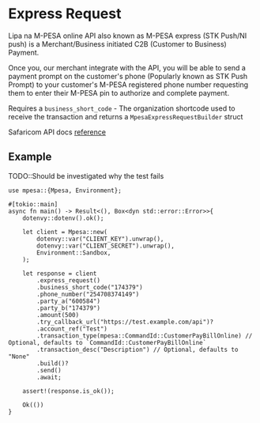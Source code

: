 # Express Request

Lipa na M-PESA online API also known as M-PESA express (STK Push/NI push) is a Merchant/Business initiated C2B (Customer to Business) Payment.

Once you, our merchant integrate with the API, you will be able to send a payment prompt on the customer's phone (Popularly known as STK Push Prompt) to your customer's M-PESA registered phone number requesting them to enter their M-PESA pin to authorize and complete payment.

Requires a `business_short_code` - The organization shortcode used to receive the transaction and
returns a `MpesaExpressRequestBuilder` struct

Safaricom API docs [reference](https://developer.safaricom.co.ke/APIs/MpesaExpressSimulate)

## Example

TODO::Should be investigated why the test fails

```rust,ignore
use mpesa::{Mpesa, Environment};

#[tokio::main]
async fn main() -> Result<(), Box<dyn std::error::Error>>{
    dotenvy::dotenv().ok();

    let client = Mpesa::new(
        dotenvy::var("CLIENT_KEY").unwrap(),
        dotenvy::var("CLIENT_SECRET").unwrap(),
        Environment::Sandbox,
    );

    let response = client
        .express_request()
        .business_short_code("174379")
        .phone_number("254708374149")
        .party_a("600584")
        .party_b("174379")
        .amount(500)
        .try_callback_url("https://test.example.com/api")?
        .account_ref("Test")
        .transaction_type(mpesa::CommandId::CustomerPayBillOnline) // Optional, defaults to `CommandId::CustomerPayBillOnline`
        .transaction_desc("Description") // Optional, defaults to "None"
        .build()?
        .send()
        .await;

    assert!(response.is_ok());

    Ok(())
}
```
